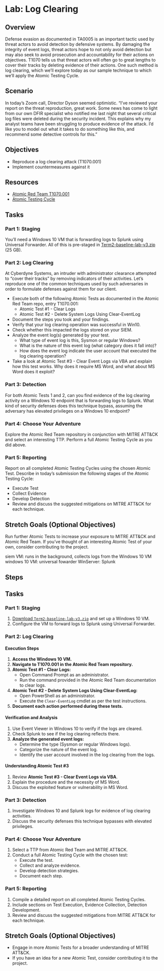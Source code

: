 # Lab: Log Clearing

## Overview
Defense evasion as documented in TA0005 is an important tactic used by threat actors to avoid detection by defensive systems. By damaging the integrity of event logs, threat actors hope to not only avoid detection but may also seek to avoid prosecution and accountability for their actions on objectives. T1070 tells us that threat actors will often go to great lengths to cover their tracks by deleting evidence of their actions. One such method is log clearing, which we’ll explore today as our sample technique to which we’ll apply the Atomic Testing Cycle.

## Scenario
In today’s Zoom call, Director Dyson seemed optimistic. “I’ve reviewed your report on the threat reproduction, great work. Some news has come to light from our own DFIR specialist who notified me last night that several critical log files were deleted during the security incident. This explains why my analyst teams have been struggling to produce evidence of the attack. I’d like you to model out what it takes to do something like this, and recommend some detective controls for this.”

## Objectives
- Reproduce a log clearing attack (T1070.001)
- Implement countermeasures against it

## Resources
- [Atomic Red Team T1070.001](https://github.com/redcanaryco/atomic-red-team/blob/master/atomics/T1070.001/T1070.001.md)
- [Atomic Testing Cycle](https://medium.com/sseblah/how-to-use-the-atomic-red-team-tests-7519f6d9ebd4)

## Tasks

### Part 1: Staging
You’ll need a Windows 10 VM that is forwarding logs to Splunk using Universal Forwarder. All of this is pre-staged in [Term2-baseline-lab-v3.zip](https://example.com/term2-baseline-lab-v3.zip) (25 GB).

### Part 2: Log Clearing
At Cyberdyne Systems, an intruder with administrator clearance attempted to “cover their tracks” by removing indicators of their activities. Let’s reproduce one of the common techniques used by such adversaries in order to formulate defenses against them for our client.

- Execute both of the following Atomic Tests as documented in the Atomic Red Team repo, entry T1070.001:
  - Atomic Test #1 - Clear Logs
  - Atomic Test #2 - Delete System Logs Using Clear-EventLog
- Document the steps you took and your findings.
- Verify that your log clearing operation was successful in Win10.
- Check whether this impacted the logs stored on your SIEM.
- Analyze the event log(s) generated by your test.
  - What type of event log is this, Sysmon or regular Windows?
  - What is the nature of this event log (what category does it fall into)?
  - How does the event log indicate the user account that executed the log clearing operation?
- Take a look at Atomic Test #3 - Clear Event Logs via VBA and explain how this test works. Why does it require MS Word, and what about MS Word does it exploit?

### Part 3: Detection
For both Atomic Tests 1 and 2, can you find evidence of the log clearing activity on a Windows 10 endpoint that is forwarding logs to Splunk.
What kind of security defenses does this technique bypass, assuming the adversary has elevated privileges on a Windows 10 endpoint?

### Part 4: Choose Your Adventure
Explore the Atomic Red Team repository in conjunction with MITRE ATT&CK and select an interesting TTP.
Perform a full Atomic Testing Cycle as you did above.

### Part 5: Reporting
Report on all completed Atomic Testing Cycles using the chosen Atomic Test. Describe in today’s submission the following stages of the Atomic Testing Cycle:
- Execute Test
- Collect Evidence
- Develop Detection
- Review and discuss the suggested mitigations on MITRE ATT&CK for each technique.

## Stretch Goals (Optional Objectives)
Run further Atomic Tests to increase your exposure to MITRE ATT&CK and Atomic Red Team. If you’ve thought of an interesting Atomic Test of your own, consider contributing to the project.


siem VM: runs in the background, collects logs from the Windows 10 VM
windows 10 VM: universal fowarder
WinServer: Splunk



## Steps

## Tasks

### Part 1: Staging
1. [Download `Term2-baseline-lab-v3.zip`](https://example.com/term2-baseline-lab-v3.zip) and set up a Windows 10 VM.
2. Configure the VM to forward logs to Splunk using Universal Forwarder.

### Part 2: Log Clearing

#### Execution Steps
1. **Access the Windows 10 VM.**
2. **Navigate to T1070.001 in the Atomic Red Team repository.**
3. **Atomic Test #1 - Clear Logs:**
   - Open Command Prompt as an administrator.
   - Run the command provided in the Atomic Red Team documentation to clear logs.
4. **Atomic Test #2 - Delete System Logs Using Clear-EventLog:**
   - Open PowerShell as an administrator.
   - Execute the `Clear-EventLog` cmdlet as per the test instructions.
5. **Document each action performed during these tests.**

#### Verification and Analysis
1. Use Event Viewer in Windows 10 to verify if the logs are cleared.
2. Check Splunk to see if the log clearing reflects there.
3. **Analyze the generated event logs:**
   - Determine the type (Sysmon or regular Windows logs).
   - Categorize the nature of the event log.
   - Identify the user account involved in the log clearing from the logs.

#### Understanding Atomic Test #3
1. Review **Atomic Test #3 - Clear Event Logs via VBA**.
2. Explain the procedure and the necessity of MS Word.
3. Discuss the exploited feature or vulnerability in MS Word.

### Part 3: Detection
1. Investigate Windows 10 and Splunk logs for evidence of log clearing activities.
2. Discuss the security defenses this technique bypasses with elevated privileges.

### Part 4: Choose Your Adventure
1. Select a TTP from Atomic Red Team and MITRE ATT&CK.
2. Conduct a full Atomic Testing Cycle with the chosen test:
   - Execute the test.
   - Collect and analyze evidence.
   - Develop detection strategies.
   - Document each step.

### Part 5: Reporting
1. Compile a detailed report on all completed Atomic Testing Cycles.
2. Include sections on Test Execution, Evidence Collection, Detection Development.
3. Review and discuss the suggested mitigations from MITRE ATT&CK for each technique.

## Stretch Goals (Optional Objectives)
- Engage in more Atomic Tests for a broader understanding of MITRE ATT&CK.
- If you have an idea for a new Atomic Test, consider contributing it to the project.
